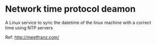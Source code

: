 # Network time protocol deamon

A Linux service to sync the datetime of the linux machine with a correct time using NTP servers

Ref: http://meetfranz.com/
